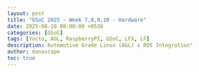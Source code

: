 ```yaml
---
layout: post
title: "GSoC 2025 - Week 7,8,9,10 - Hardware"
date: 2025-08-10 00:00:00 +0530
categories: [GSoC]
tags: [Yocto, AGL, RaspberryPI, GSoC, LFX, LF]
description: Automotive Grade Linux (AGL) x ROS Integration"
author: danascape
toc: true
---
```

